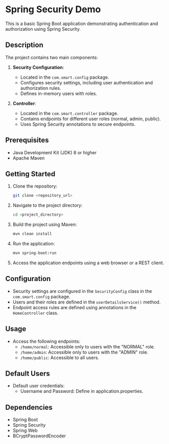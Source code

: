 # Spring Security Demo

This is a basic Spring Boot application demonstrating authentication and authorization using Spring Security.

## Description

The project contains two main components:

1. **Security Configuration**: 
   - Located in the `com.smart.config` package.
   - Configures security settings, including user authentication and authorization rules.
   - Defines in-memory users with roles.

2. **Controller**:
   - Located in the `com.smart.controller` package.
   - Contains endpoints for different user roles (normal, admin, public).
   - Uses Spring Security annotations to secure endpoints.

## Prerequisites

- Java Development Kit (JDK) 8 or higher
- Apache Maven

## Getting Started

1. Clone the repository:

   ```bash
   git clone <repository_url>
   ```

2. Navigate to the project directory:

   ```bash
   cd <project_directory>
   ```

3. Build the project using Maven:

   ```bash
   mvn clean install
   ```

4. Run the application:

   ```bash
   mvn spring-boot:run
   ```

5. Access the application endpoints using a web browser or a REST client.

## Configuration

- Security settings are configured in the `SecurityConfig` class in the `com.smart.config` package.
- Users and their roles are defined in the `userDetailsService()` method.
- Endpoint access rules are defined using annotations in the `HomeController` class.

## Usage

- Access the following endpoints:
  - `/home/normal`: Accessible only to users with the "NORMAL" role.
  - `/home/admin`: Accessible only to users with the "ADMIN" role.
  - `/home/public`: Accessible to all users.

## Default Users

- Default user credentials:
  - Username and Password: Define in application.properties. 
   

## Dependencies

- Spring Boot
- Spring Security
- Spring Web
- BCryptPasswordEncoder
